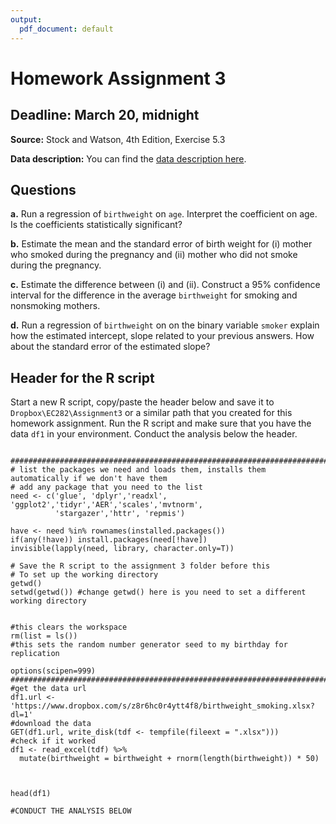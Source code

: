 ```yaml
---
output:
  pdf_document: default
---
```



# Homework Assignment 3
## Deadline: March 20, midnight 

**Source:** Stock and Watson, 4th Edition, Exercise 5.3   

**Data description:** You can find the [data description  here](https://www.dropbox.com/s/s0q564v6lplbexu/Birthweight_Smoking_Description.pdf?dl=1
). 


## Questions 

**a.** Run a regression of ```birthweight``` on ```age```. Interpret the coefficient on age. Is the coefficients statistically significant?

**b.** Estimate the mean and the standard error of birth weight for (i) mother who smoked during the pregnancy and (ii) mother who did not smoke during the pregnancy. 

**c.** Estimate the difference between (i) and (ii). Construct a 95% confidence interval for the difference in the average ```birthweight``` for smoking and nonsmoking mothers. 

**d.** Run a regression of ```birthweight``` on on the binary variable ```smoker``` explain how the estimated intercept, slope related to your previous answers. How about the standard error of the estimated slope? 


## Header for the R script

Start a new R script, copy/paste the header below and save it to ```Dropbox\EC282\Assignment3``` or a similar path that you created for this homework assignment. Run the R script and make sure that you have the data ```df1``` in your environment. Conduct the analysis below the header. 

```

###############################################################################
# list the packages we need and loads them, installs them automatically if we don't have them
# add any package that you need to the list  
need <- c('glue', 'dplyr','readxl',  'ggplot2','tidyr','AER','scales','mvtnorm', 
          'stargazer','httr', 'repmis')

have <- need %in% rownames(installed.packages()) 
if(any(!have)) install.packages(need[!have]) 
invisible(lapply(need, library, character.only=T)) 

# Save the R script to the assignment 3 folder before this
# To set up the working directory
getwd()
setwd(getwd()) #change getwd() here is you need to set a different working directory


#this clears the workspace
rm(list = ls()) 
#this sets the random number generator seed to my birthday for replication

options(scipen=999)
###############################################################################
#get the data url 
df1.url <- 'https://www.dropbox.com/s/z8r6hc0r4ytt4f8/birthweight_smoking.xlsx?dl=1'
#download the data 
GET(df1.url, write_disk(tdf <- tempfile(fileext = ".xlsx")))
#check if it worked
df1 <- read_excel(tdf) %>%
  mutate(birthweight = birthweight + rnorm(length(birthweight)) * 50)



head(df1)

#CONDUCT THE ANALYSIS BELOW

```
